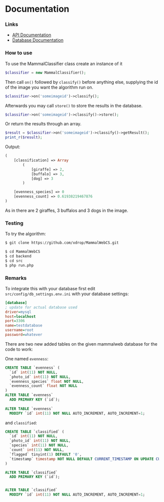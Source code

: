 # Documentation

### Links

- [API Documentation](https://github.com/xdrop/MammalWebCS/tree/dev/backend/src/api)
- [Database Documentation](https://github.com/xdrop/MammalWebCS/tree/dev/backend/src/classes/Database)


### How to use
To use the MammalClassifier class create an instance of it
```php
$classifier = new MammalClassifier();
```
Then call `on()` followed by `classify()` before anything else, supplying the id of the image you want the algorithm run on.

```php
$classifier->on('someimageid')->classify();
```

Afterwards you may call `store()` to store the results in the database.
```php
$classifier->on('someimageid')->classify()->store();
```

Or return the results through an array.

```php
$result = $classifier->on('someimageid')->classify()->getResult();
print_r($result);
```

Output:
```php
(
    [classification] => Array
        (
            [giraffe] => 2,
            [buffalo] => 3,
            [dog] => 3
        )

    [evenness_species] => 0
    [evenness_count] => 0.61938219467876
)
```
As in there are 2 giraffes, 3 buffalos and 3 dogs in the image.



### Testing

To try the algorithm:

```sh
$ git clone https://github.com/xdrop/MammalWebCS.git
```

```sh
$ cd MammalWebCS
$ cd backend
$ cd src
$ php run.php
```

### Remarks
To integrate this with your database first edit `src/config/db_settings.env.ini` with your database settings:
```ini
[database]
; update for actual database used
driver=mysql
host=localhost
port=3306
name=testdatabase
username=root
password=whatever
```

There are two new added tables on the given mammalweb database for the code to work:

One named `evenness`:
```sql
CREATE TABLE `evenness` (
  `id` int(11) NOT NULL,
  `photo_id` int(11) NOT NULL,
  `evenness_species` float NOT NULL,
  `evenness_count` float NOT NULL
)
ALTER TABLE `evenness`
  ADD PRIMARY KEY (`id`);
  
ALTER TABLE `evenness`
  MODIFY `id` int(11) NOT NULL AUTO_INCREMENT, AUTO_INCREMENT=1;
```

and `classified`:
```sql
CREATE TABLE `classified` (
  `id` int(11) NOT NULL,
  `photo_id` int(11) NOT NULL,
  `species` int(11) NOT NULL,
  `count` int(11) NOT NULL,
  `flagged` tinyint(1) DEFAULT '0',
  `timestamp` timestamp NOT NULL DEFAULT CURRENT_TIMESTAMP ON UPDATE CURRENT_TIMESTAMP
)

ALTER TABLE `classified`
  ADD PRIMARY KEY (`id`);


ALTER TABLE `classified`
  MODIFY `id` int(11) NOT NULL AUTO_INCREMENT, AUTO_INCREMENT=1;
```
